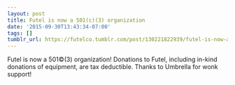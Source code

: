 ```yaml
---
layout: post
title: Futel is now a 501(c)(3) organization
date: '2015-09-30T13:43:34-07:00'
tags: []
tumblr_url: https://futelco.tumblr.com/post/130221822939/futel-is-now-a-501c3-organization
---
```

Futel is now a 501©(3) organization! Donations to Futel, including in-kind donations of equipment, are tax deductible. Thanks to Umbrella for wonk support!

